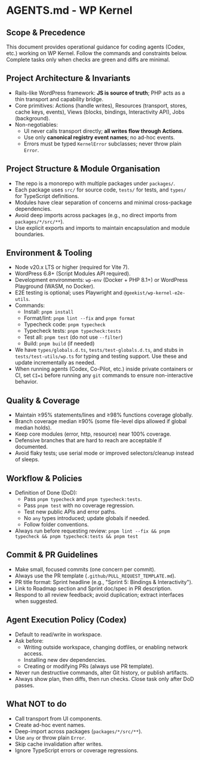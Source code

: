 # AGENTS.md - WP Kernel

## Scope & Precedence

This document provides operational guidance for coding agents (Codex, etc.) working on WP Kernel. Follow the commands and constraints below. Complete tasks only when checks are green and diffs are minimal.

## Project Architecture & Invariants

- Rails-like WordPress framework: **JS is source of truth**; PHP acts as a thin transport and capability bridge.
- Core primitives: Actions (handle writes), Resources (transport, stores, cache keys, events), Views (blocks, bindings, Interactivity API), Jobs (background).
- Non-negotiables:
    - UI never calls transport directly; **all writes flow through Actions**.
    - Use only **canonical registry event names**; no ad-hoc events.
    - Errors must be typed `KernelError` subclasses; never throw plain `Error`.

## Project Structure & Module Organisation

- The repo is a monorepo with multiple packages under `packages/`.
- Each package uses `src/` for source code, `tests/` for tests, and `types/` for TypeScript definitions.
- Modules have clear separation of concerns and minimal cross-package dependencies.
- Avoid deep imports across packages (e.g., no direct imports from `packages/*/src/**`).
- Use explicit exports and imports to maintain encapsulation and module boundaries.

## Environment & Tooling

- Node v20.x LTS or higher (required for Vite 7).
- WordPress 6.8+ (Script Modules API required).
- Development environments: `wp-env` (Docker + PHP 8.1+) or WordPress Playground (WASM, no Docker).
- E2E testing is optional; uses Playwright and `@geekist/wp-kernel-e2e-utils`.
- Commands:
    - Install: `pnpm install`
    - Format/lint: `pnpm lint --fix` and `pnpm format`
    - Typecheck code: `pnpm typecheck`
    - Typecheck tests: `pnpm typecheck:tests`
    - Test all: `pnpm test` (do not use `--filter`)
    - Build: `pnpm build` (if needed)
- We have `types/globals.d.ts`, `tests/test-globals.d.ts`, and stubs in `tests/test-utils/wp.ts` for typing and testing support. Use these and update incrementally as needed.
- When running agents (Codex, Co-Pilot, etc.) inside private containers or CI, set `CI=1` before running any `git` commands to ensure non-interactive behavior.

## Quality & Coverage

- Maintain ≥95% statements/lines and ≥98% functions coverage globally.
- Branch coverage median ≥90% (some file-level dips allowed if global median holds).
- Keep core modules (error, http, resource) near 100% coverage.
- Defensive branches that are hard to reach are acceptable if documented.
- Avoid flaky tests; use serial mode or improved selectors/cleanup instead of sleeps.

## Workflow & Policies

- Definition of Done (DoD):
    - Pass `pnpm typecheck` and `pnpm typecheck:tests`.
    - Pass `pnpm test` with no coverage regression.
    - Test new public APIs and error paths.
    - No `any` types introduced; update globals if needed.
    - Follow folder conventions.
- Always run before requesting review:
  `pnpm lint --fix && pnpm typecheck && pnpm typecheck:tests && pnpm test`

## Commit & PR Guidelines

- Make small, focused commits (one concern per commit).
- Always use the PR template (`.github/PULL_REQUEST_TEMPLATE.md`).
- PR title format: Sprint headline (e.g., "Sprint 5: Bindings & Interactivity").
- Link to Roadmap section and Sprint doc/spec in PR description.
- Respond to all review feedback; avoid duplication; extract interfaces when suggested.

## Agent Execution Policy (Codex)

- Default to read/write in workspace.
- Ask before:
    - Writing outside workspace, changing dotfiles, or enabling network access.
    - Installing new dev dependencies.
    - Creating or modifying PRs (always use PR template).
- Never run destructive commands, alter Git history, or publish artifacts.
- Always show plan, then diffs, then run checks. Close task only after DoD passes.

## What NOT to do

- Call transport from UI components.
- Create ad-hoc event names.
- Deep-import across packages (`packages/*/src/**`).
- Use `any` or throw plain `Error`.
- Skip cache invalidation after writes.
- Ignore TypeScript errors or coverage regressions.
